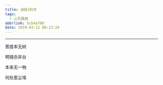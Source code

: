 ```yaml
---
title: 送给2019
tags:
  - 心花路放
abbrlink: 5cb4af88
date: 2019-03-12 00:13:24
---
```


---

菩提本无树

明镜亦非台

本来无一物

何处惹尘埃